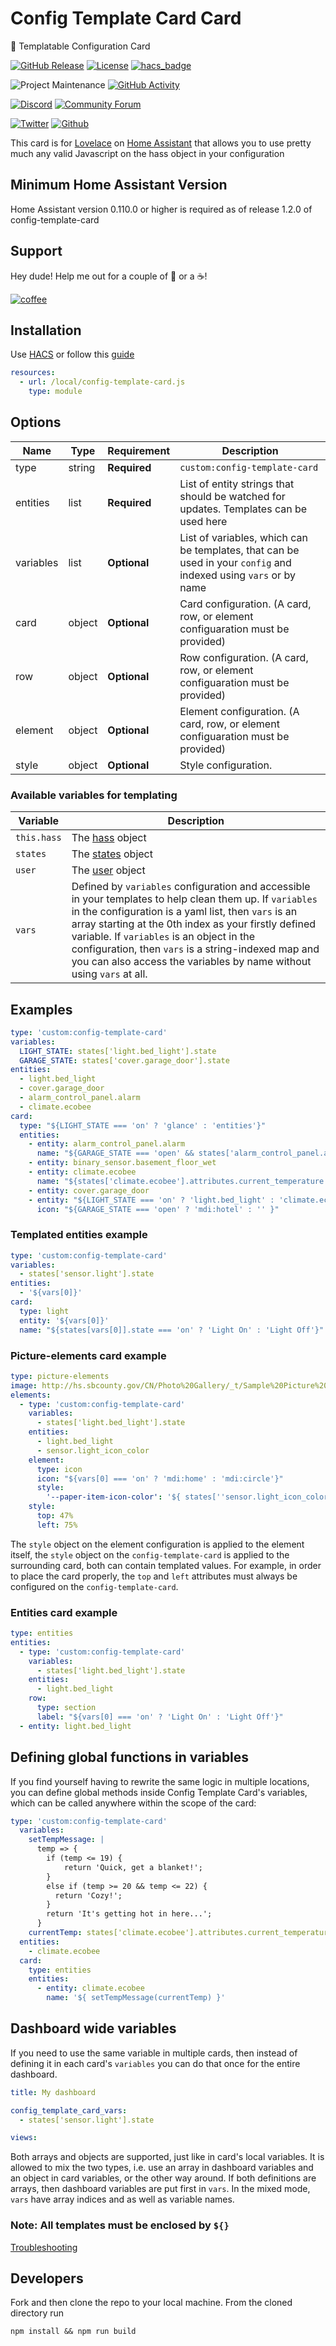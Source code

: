 # Config Template Card Card

📝 Templatable Configuration Card

[![GitHub Release][releases-shield]][releases]
[![License][license-shield]](LICENSE.md)
[![hacs_badge](https://img.shields.io/badge/HACS-Default-orange.svg?style=for-the-badge)](https://github.com/hacs/integration)

![Project Maintenance][maintenance-shield]
[![GitHub Activity][commits-shield]][commits]

[![Discord][discord-shield]][discord]
[![Community Forum][forum-shield]][forum]

[![Twitter][twitter]][twitter]
[![Github][github]][github]

This card is for [Lovelace](https://www.home-assistant.io/lovelace) on [Home Assistant](https://www.home-assistant.io/) that allows you to use pretty much any valid Javascript on the hass object in your configuration

## Minimum Home Assistant Version

Home Assistant version 0.110.0 or higher is required as of release 1.2.0 of config-template-card

## Support

Hey dude! Help me out for a couple of :beers: or a :coffee:!

[![coffee](https://www.buymeacoffee.com/assets/img/custom_images/black_img.png)](https://www.buymeacoffee.com/zJtVxUAgH)

## Installation

Use [HACS](https://hacs.xyz) or follow this [guide](https://github.com/thomasloven/hass-config/wiki/Lovelace-Plugins)

```yaml
resources:
  - url: /local/config-template-card.js
    type: module
```

## Options

| Name      | Type   | Requirement  | Description                                                                                                      |
| --------- | ------ | ------------ | ---------------------------------------------------------------------------------------------------------------- |
| type      | string | **Required** | `custom:config-template-card`                                                                                    |
| entities  | list   | **Required** | List of entity strings that should be watched for updates. Templates can be used here                            |
| variables | list   | **Optional** | List of variables, which can be templates, that can be used in your `config` and indexed using `vars` or by name |
| card      | object | **Optional** | Card configuration. (A card, row, or element configuaration must be provided)                                    |
| row       | object | **Optional** | Row configuration. (A card, row, or element configuaration must be provided)                                     |
| element   | object | **Optional** | Element configuration. (A card, row, or element configuaration must be provided)                                 |
| style     | object | **Optional** | Style configuration.                                                                                             |

### Available variables for templating

| Variable    | Description                                                                                                                                                                                                                                                                                                                                                                                           |
| ----------- | ----------------------------------------------------------------------------------------------------------------------------------------------------------------------------------------------------------------------------------------------------------------------------------------------------------------------------------------------------------------------------------------------------- |
| `this.hass` | The [hass](https://developers.home-assistant.io/docs/frontend/data/) object                                                                                                                                                                                                                                                                                                                           |
| `states`    | The [states](https://developers.home-assistant.io/docs/frontend/data/#hassstates) object                                                                                                                                                                                                                                                                                                              |
| `user`      | The [user](https://developers.home-assistant.io/docs/frontend/data/#hassuser) object                                                                                                                                                                                                                                                                                                                  |
| `vars`      | Defined by `variables` configuration and accessible in your templates to help clean them up. If `variables` in the configuration is a yaml list, then `vars` is an array starting at the 0th index as your firstly defined variable. If `variables` is an object in the configuration, then `vars` is a string-indexed map and you can also access the variables by name without using `vars` at all. |
## Examples

```yaml
type: 'custom:config-template-card'
variables:
  LIGHT_STATE: states['light.bed_light'].state
  GARAGE_STATE: states['cover.garage_door'].state
entities:
  - light.bed_light
  - cover.garage_door
  - alarm_control_panel.alarm
  - climate.ecobee
card:
  type: "${LIGHT_STATE === 'on' ? 'glance' : 'entities'}"
  entities:
    - entity: alarm_control_panel.alarm
      name: "${GARAGE_STATE === 'open' && states['alarm_control_panel.alarm'].state === 'armed_home' ? 'Close the garage!' : ''}"
    - entity: binary_sensor.basement_floor_wet
    - entity: climate.ecobee
      name: "${states['climate.ecobee'].attributes.current_temperature > 22 ? 'Cozy' : 'Too Hot/Cold'}"
    - entity: cover.garage_door
    - entity: "${LIGHT_STATE === 'on' ? 'light.bed_light' : 'climate.ecobee'}"
      icon: "${GARAGE_STATE === 'open' ? 'mdi:hotel' : '' }"
```

### Templated entities example

```yaml
type: 'custom:config-template-card'
variables:
  - states['sensor.light'].state
entities:
  - '${vars[0]}'
card:
  type: light
  entity: '${vars[0]}'
  name: "${states[vars[0]].state === 'on' ? 'Light On' : 'Light Off'}"
```

### Picture-elements card example

```yaml
type: picture-elements
image: http://hs.sbcounty.gov/CN/Photo%20Gallery/_t/Sample%20Picture%20-%20Koala_jpg.jpg?Mobile=0
elements:
  - type: 'custom:config-template-card'
    variables:
      - states['light.bed_light'].state
    entities:
      - light.bed_light
      - sensor.light_icon_color
    element:
      type: icon
      icon: "${vars[0] === 'on' ? 'mdi:home' : 'mdi:circle'}"
      style:
        '--paper-item-icon-color': '${ states[''sensor.light_icon_color''].state }'
    style:
      top: 47%
      left: 75%
```
The `style` object on the element configuration is applied to the element itself, the `style` object on the `config-template-card` is applied to the surrounding card, both can contain templated values. For example, in order to place the card properly, the `top` and `left` attributes must always be configured on the `config-template-card`.

### Entities card example

```yaml
type: entities
entities:
  - type: 'custom:config-template-card'
    variables:
      - states['light.bed_light'].state
    entities:
      - light.bed_light
    row:
      type: section
      label: "${vars[0] === 'on' ? 'Light On' : 'Light Off'}"
  - entity: light.bed_light
```

## Defining global functions in variables

If you find yourself having to rewrite the same logic in multiple locations, you can define global methods inside Config Template Card's variables, which can be called anywhere within the scope of the card:

```yaml
type: 'custom:config-template-card'
  variables:
    setTempMessage: |
      temp => {
        if (temp <= 19) {
            return 'Quick, get a blanket!';
        }
        else if (temp >= 20 && temp <= 22) {
          return 'Cozy!';
        }
        return 'It's getting hot in here...';
      }
    currentTemp: states['climate.ecobee'].attributes.current_temperature
  entities:
    - climate.ecobee
  card:
    type: entities
    entities:
      - entity: climate.ecobee
        name: '${ setTempMessage(currentTemp) }'
````

## Dashboard wide variables

If you need to use the same variable in multiple cards, then instead of defining it in each card's `variables` you can do that once for the entire dashboard.

```yaml
title: My dashboard

config_template_card_vars:
  - states['sensor.light'].state

views:
```

Both arrays and objects are supported, just like in card's local variables. It is allowed to mix the two types, i.e. use an array in dashboard variables and an object in card variables, or the other way around. If both definitions are arrays, then dashboard variables are put first in `vars`. In the mixed mode, `vars` have array indices and as well as variable names.

### Note: All templates must be enclosed by `${}`

[Troubleshooting](https://github.com/thomasloven/hass-config/wiki/Lovelace-Plugins)

## Developers

Fork and then clone the repo to your local machine. From the cloned directory run

`npm install && npm run build`

[commits-shield]: https://img.shields.io/github/commit-activity/y/custom-cards/config-template-card.svg?style=for-the-badge
[commits]: https://github.com/custom-cards/config-template-card/commits/master
[discord]: https://discord.gg/Qa5fW2R
[discord-shield]: https://img.shields.io/discord/330944238910963714.svg?style=for-the-badge
[forum-shield]: https://img.shields.io/badge/community-forum-brightgreen.svg?style=for-the-badge
[forum]: https://community.home-assistant.io/t/100-templatable-lovelace-configuration-card/105241
[license-shield]: https://img.shields.io/github/license/custom-cards/config-template-card.svg?style=for-the-badge
[maintenance-shield]: https://img.shields.io/badge/maintainer-Ian%20Richardson%20%40iantrich-blue.svg?style=for-the-badge
[releases-shield]: https://img.shields.io/github/release/custom-cards/config-template-card.svg?style=for-the-badge
[releases]: https://github.com/custom-cards/config-template-card/releases
[twitter]: https://img.shields.io/twitter/follow/iantrich.svg?style=social
[github]: https://img.shields.io/github/followers/iantrich.svg?style=social
